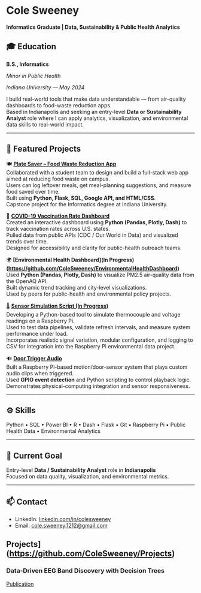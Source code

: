 # Cole Sweeney

**Informatics Graduate | Data, Sustainability & Public Health Analytics**

## 🎓 Education
**B.S., Informatics**

*Minor in Public Health*

*Indiana University — May 2024*

I build real-world tools that make data understandable — from air-quality dashboards to food-waste reduction apps.  
Based in Indianapolis and seeking an entry-level **Data or Sustainability Analyst** role where I can apply analytics, visualization, and environmental data skills to real-world impact.

---

## 🧩 Featured Projects

🍽️ **[Plate Saver – Food Waste Reduction App](https://github.com/ColeSweeney/CapstoneTeam)**  
Collaborated with a student team to design and build a full-stack web app aimed at reducing food waste on campus.  
Users can log leftover meals, get meal-planning suggestions, and measure food saved over time.  
Built using **Python, Flask, SQL, Google API, and HTML/CSS**.  
Capstone project for the Informatics degree at Indiana University.

💉 **[COVID-19 Vaccination Rate Dashboard]([https://github.com/ColeSweeney/COVID-Vaccine-Dashboard.git])**  
Created an interactive dashboard using **Python (Pandas, Plotly, Dash)** to track vaccination rates across U.S. states.  
Pulled data from public APIs (CDC / Our World in Data) and visualized trends over time.  
Designed for accessibility and clarity for public-health outreach teams.

🌍 **[Environmental Health Dashboard](In Progress)(https://github.com/ColeSweeney/EnvironmentalHealthDashboard)**  
Used **Python (Pandas, Plotly, Dash)** to visualize PM2.5 air-quality data from the OpenAQ API.  
Built dynamic trend tracking and city-level visualizations.  
Used by peers for public-health and environmental policy projects.

🌡️ **[Sensor Simulation Script (In Progress)](https://github.com/ColeSweeney/PiSensorTests)**  
Developing a Python-based tool to simulate thermocouple and voltage readings on a Raspberry Pi.  
Used to test data pipelines, validate refresh intervals, and measure system performance under load.  
Incorporates realistic signal variation, modular configuration, and logging to CSV for integration into the Raspberry Pi environmental data project.

🔊 **[Door Trigger Audio](https://github.com/ColeSweeney/PiSoundTrigger)**  
Built a Raspberry Pi-based motion/door-sensor system that plays custom audio clips when triggered.  
Used **GPIO event detection** and Python scripting to control playback logic.  
Demonstrates physical-computing integration and sensor responsiveness.

---

## ⚙️ Skills
Python  •  SQL  •  Power BI  •  R  •  Dash  •  Flask  •  Git  •  Raspberry Pi  •  Public Health Data  •  Environmental Analytics

---

## 🎯 Current Goal
Entry-level **Data / Sustainability Analyst** role in **Indianapolis**  
Focused on data quality, visualization, and environmental metrics.

---

## 📫 Contact
- LinkedIn: [linkedin.com/in/colesweeney](https://www.linkedin.com/in/cole-sweeney-976121221/)  
- Email: cole.sweeney.1212@gmail.com


## Projects](https://github.com/ColeSweeney/Projects)
### Data-Driven EEG Band Discovery with Decision Trees
[Publication](https://www.mdpi.com/1424-8220/22/8/3048)

